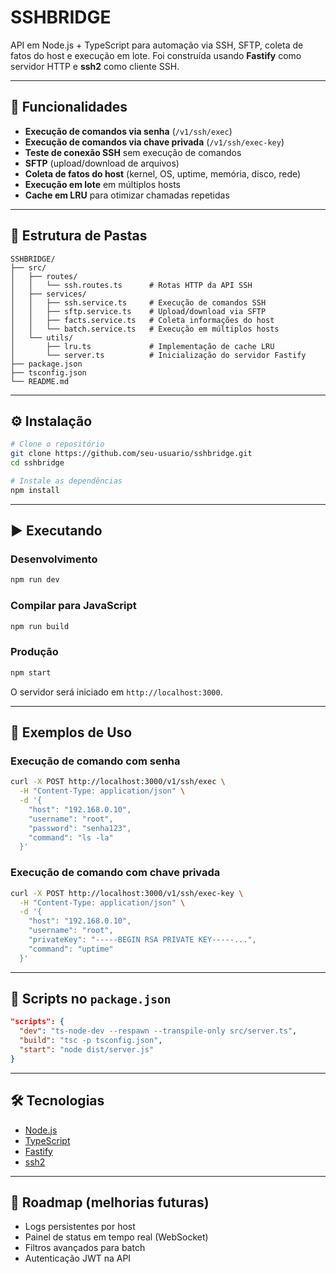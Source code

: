 # SSHBRIDGE

API em Node.js + TypeScript para automação via SSH, SFTP, coleta de fatos do host e execução em lote.
Foi construída usando **Fastify** como servidor HTTP e **ssh2** como cliente SSH.

---

## 🚀 Funcionalidades

* **Execução de comandos via senha** (`/v1/ssh/exec`)
* **Execução de comandos via chave privada** (`/v1/ssh/exec-key`)
* **Teste de conexão SSH** sem execução de comandos
* **SFTP** (upload/download de arquivos)
* **Coleta de fatos do host** (kernel, OS, uptime, memória, disco, rede)
* **Execução em lote** em múltiplos hosts
* **Cache em LRU** para otimizar chamadas repetidas

---

## 📂 Estrutura de Pastas

```
SSHBRIDGE/
├── src/
│   ├── routes/
│   │   └── ssh.routes.ts      # Rotas HTTP da API SSH
│   ├── services/
│   │   ├── ssh.service.ts     # Execução de comandos SSH
│   │   ├── sftp.service.ts    # Upload/download via SFTP
│   │   ├── facts.service.ts   # Coleta informações do host
│   │   └── batch.service.ts   # Execução em múltiplos hosts
│   └── utils/
│       ├── lru.ts             # Implementação de cache LRU
│       └── server.ts          # Inicialização do servidor Fastify
├── package.json
├── tsconfig.json
└── README.md
```

---

## ⚙️ Instalação

```bash
# Clone o repositório
git clone https://github.com/seu-usuario/sshbridge.git
cd sshbridge

# Instale as dependências
npm install
```

---

## ▶️ Executando

### Desenvolvimento

```bash
npm run dev
```

### Compilar para JavaScript

```bash
npm run build
```

### Produção

```bash
npm start
```

O servidor será iniciado em `http://localhost:3000`.

---

## 🔑 Exemplos de Uso

### Execução de comando com senha

```bash
curl -X POST http://localhost:3000/v1/ssh/exec \
  -H "Content-Type: application/json" \
  -d '{
    "host": "192.168.0.10",
    "username": "root",
    "password": "senha123",
    "command": "ls -la"
  }'
```

### Execução de comando com chave privada

```bash
curl -X POST http://localhost:3000/v1/ssh/exec-key \
  -H "Content-Type: application/json" \
  -d '{
    "host": "192.168.0.10",
    "username": "root",
    "privateKey": "-----BEGIN RSA PRIVATE KEY-----...",
    "command": "uptime"
  }'
```

---

## 📌 Scripts no `package.json`

```json
"scripts": {
  "dev": "ts-node-dev --respawn --transpile-only src/server.ts",
  "build": "tsc -p tsconfig.json",
  "start": "node dist/server.js"
}
```

---

## 🛠️ Tecnologias

* [Node.js](https://nodejs.org/)
* [TypeScript](https://www.typescriptlang.org/)
* [Fastify](https://fastify.dev/)
* [ssh2](https://www.npmjs.com/package/ssh2)

---

## 📌 Roadmap (melhorias futuras)

* Logs persistentes por host
* Painel de status em tempo real (WebSocket)
* Filtros avançados para batch
* Autenticação JWT na API
